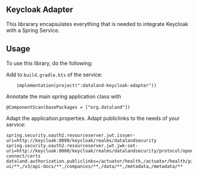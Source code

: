 ## Keycloak Adapter
This librarary encapsulates everything that is needed to integrate Keycloak with a Spring Service.

## Usage
To use this library, do the following:

Add to `build.gradle.kts` of the service:
```
    implementation(project(":dataland-keycloak-adapter"))
```

Annotate the main spring application class with
```
@ComponentScan(basePackages = ["org.dataland"])
```

Adapt the application.properties. Adapt publiclinks to the needs of your service:
```
spring.security.oauth2.resourceserver.jwt.issuer-uri=http://keycloak:8080/keycloak/realms/datalandsecurity
spring.security.oauth2.resourceserver.jwt.jwk-set-uri=http://keycloak:8080/keycloak/realms/datalandsecurity/protocol/openid-connect/certs
dataland.authorization.publiclinks=/actuator/health,/actuator/health/ping,/actuator/info,/swagger-ui/**,/v3/api-docs/**,/companies/**,/data/**,/metadata,/metadata/**
```
